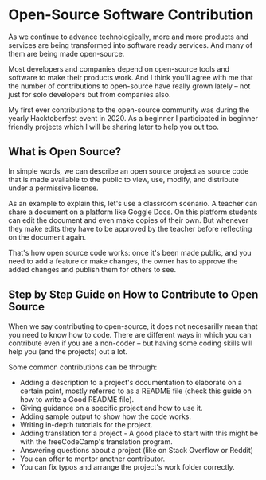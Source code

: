 # Open-Source Software Contribution

As we continue to advance technologically, more and more products and services are being transformed into software ready services. And many of them are being made open-source.

Most developers and companies depend on open-source tools and software to make their products work. And I think you'll agree with me that the number of contributions to open-source have really grown lately – not just for solo developers but from companies also.

My first ever contributions to the open-source community was during the yearly Hacktoberfest event in 2020. As a beginner I participated in beginner friendly projects which I will be sharing later to help you out too.

## What is Open Source?
In simple words, we can describe an open source project as source code that is made available to the public to view, use, modify, and distribute under a permissive license.

As an example to explain this, let's use a classroom scenario. A teacher can share a document on a platform like Goggle Docs. On this platform students can edit the document and even make copies of their own. But whenever they make edits they have to be approved by the teacher before reflecting on the document again.

That's how open source code works: once it's been made public, and you need to add a feature or make changes, the owner has to approve the added changes and publish them for others to see.


## Step by Step Guide on How to Contribute to Open Source
When we say contributing to open-source, it does not necesarilly mean that you need to know how to code. There are different ways in which you can contribute even if you are a non-coder – but having some coding skills will help you (and the projects) out a lot.

Some common contributions can be through:

- Adding a description to a project's documentation to elaborate on a certain point, mostly referred to as a README file (check this guide on how to write a Good README file).
- Giving guidance on a specific project and how to use it.
- Adding sample output to show how the code works.
- Writing in-depth tutorials for the project.
- Adding translation for a project - A good place to start with this might be with the freeCodeCamp's translation program.
- Answering questions about a project (like on Stack Overflow or Reddit)
- You can offer to mentor another contributor.
- You can fix typos and arrange the project's work folder correctly.